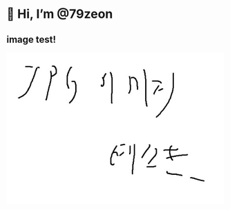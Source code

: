 # 👋 Hi, I’m @79zeon
## image test!
![image](https://github.com/79zeon/79zeon/blob/main/imgtest.jpg "이미지 태그")


<!---
79zeon/79zeon is a ✨ special ✨ repository because its `README.md` (this file) appears on your GitHub profile.
You can click the Preview link to take a look at your changes.
--->
